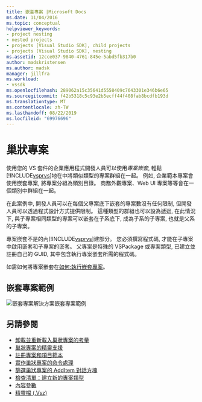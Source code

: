 ```yaml
---
title: 嵌套專案 |Microsoft Docs
ms.date: 11/04/2016
ms.topic: conceptual
helpviewer_keywords:
- project nesting
- nested projects
- projects [Visual Studio SDK], child projects
- projects [Visual Studio SDK], nesting
ms.assetid: 12cce037-9840-4761-845e-5abd5fb317b0
author: madskristensen
ms.author: madsk
manager: jillfra
ms.workload:
- vssdk
ms.openlocfilehash: 289062a15c35641d5558409c7643301e346b6e65
ms.sourcegitcommit: f42b5318c5c93e2b5ecff44f408fab8bcdfb193d
ms.translationtype: MT
ms.contentlocale: zh-TW
ms.lasthandoff: 08/22/2019
ms.locfileid: "69976696"
---
```

# <a name="nesting-projects"></a>巢狀專案
使用您的 VS 套件的企業應用程式開發人員可以使用*專案嵌套*, 輕鬆[!INCLUDE[vsprvs](../../code-quality/includes/vsprvs_md.md)]地在中將類似類型的專案群組在一起。 例如, 企業範本專案會使用嵌套專案, 將專案分組為類別目錄。 商務外觀專案、Web UI 專案等等會在一個類別中群組在一起。

 在此案例中, 開發人員可以在每個父專案底下嵌套的專案數沒有任何限制, 但開發人員可以透過程式設計方式提供限制。 這種類型的群組也可以設為遞迴, 在此情況下, 與子專案相同類型的專案可以嵌套在子系底下, 成為子系的子專案, 也就是父系的子專案。

 專案嵌套不是的內[!INCLUDE[vsprvs](../../code-quality/includes/vsprvs_md.md)]建部分。 您必須撰寫程式碼, 才能在子專案中啟用嵌套和子專案的嵌套。 父專案是特殊的 VSPackage 或專案類型, 已建立並註冊自己的 GUID, 其中包含執行專案嵌套所需的程式碼。

 如需如何將專案嵌套在[如何:執行嵌套專案](../../extensibility/internals/how-to-implement-nested-projects.md)。

## <a name="nested-projects-example"></a>嵌套專案範例
 ![嵌套專案解決方案](../../extensibility/internals/media/vsnestedprojects.gif "vsNestedProjects")嵌套專案範例

## <a name="see-also"></a>另請參閱
- [卸載並重新載入巢狀專案的考量](../../extensibility/internals/considerations-for-unloading-and-reloading-nested-projects.md)
- [巢狀專案的精靈支援](../../extensibility/internals/wizard-support-for-nested-projects.md)
- [註冊專案和項目範本](../../extensibility/internals/registering-project-and-item-templates.md)
- [實作巢狀專案的命令處理](../../extensibility/internals/implementing-command-handling-for-nested-projects.md)
- [篩選巢狀專案的 AddItem 對話方塊](../../extensibility/internals/filtering-the-additem-dialog-box-for-nested-projects.md)
- [檢查清單：建立新的專案類型](../../extensibility/internals/checklist-creating-new-project-types.md)
- [內容參數](../../extensibility/internals/context-parameters.md)
- [精靈檔 (.Vsz)](../../extensibility/internals/wizard-dot-vsz-file.md)
